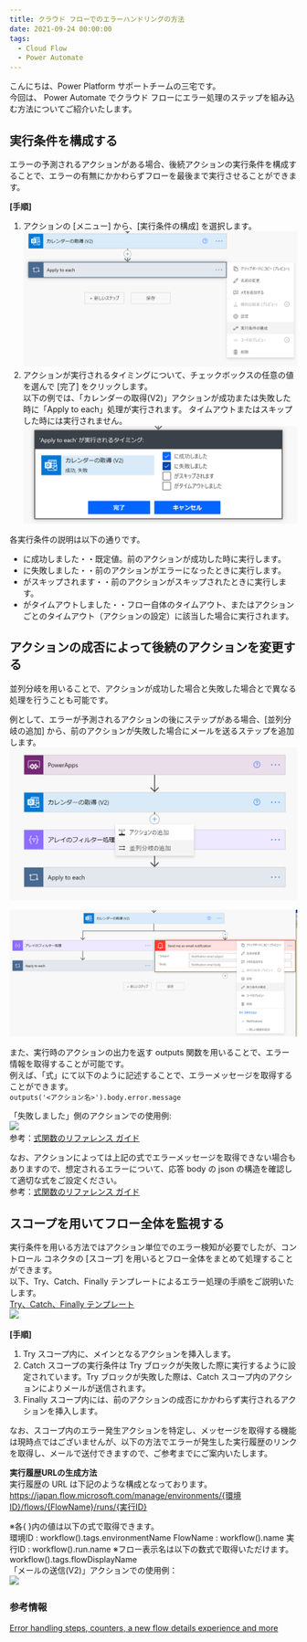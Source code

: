 ```yaml
---
title: クラウド フローでのエラーハンドリングの方法
date: 2021-09-24 00:00:00
tags:
  - Cloud Flow
  - Power Automate
---
```


こんにちは、Power Platform サポートチームの三宅です。  
  今回は、 Power Automate でクラウド フローにエラー処理のステップを組み込む方法についてご紹介いたします。

## 実行条件を構成する    
 
エラーの予測されるアクションがある場合、後続アクションの実行条件を構成することで、エラーの有無にかかわらずフローを最後まで実行させることができます。  

**[手順]**  
1. アクションの [メニュー] から、[実行条件の構成] を選択します。  
![](./CloudFlow-ErrorHandling/img1.png) 　
2. アクションが実行されるタイミングについて、チェックボックスの任意の値を選んで [完了] をクリックします。  
以下の例では、「カレンダーの取得(V2)」アクションが成功または失敗した時に「Apply to each」処理が実行されます。
タイムアウトまたはスキップした時には実行されません。  
![](./CloudFlow-ErrorHandling/img2.png)  

各実行条件の説明は以下の通りです。 

- に成功しました・・既定値。前のアクションが成功した時に実行します。  
- に失敗しました・・前のアクションがエラーになったときに実行します。  
- がスキップされます・・前のアクションがスキップされたときに実行します。  
- がタイムアウトしました・・フロー自体のタイムアウト、またはアクションごとのタイムアウト（アクションの設定）に該当した場合に実行されます。

## アクションの成否によって後続のアクションを変更する

並列分岐を用いることで、アクションが成功した場合と失敗した場合とで異なる処理を行うことも可能です。

例として、エラーが予測されるアクションの後にステップがある場合、[並列分岐の追加] から、前のアクションが失敗した場合にメールを送るステップを追加します。  
![](./CloudFlow-ErrorHandling/img3.png)  

![](./CloudFlow-ErrorHandling/img4.png)

また、実行時のアクションの出力を返す outputs 関数を用いることで、エラー情報を取得することが可能です。  
例えば、「式」にて以下のように記述することで、エラーメッセージを取得することができます。  
```outputs('<アクション名>').body.error.message```  

「失敗しました」側のアクションでの使用例:  
![](./CloudFlow-ErrorHandling/img5.png)  
参考：[式関数のリファレンス ガイド](https://docs.microsoft.com/ja-jp/azure/logic-apps/workflow-definition-language-functions-reference#outputs)

なお、アクションによっては上記の式でエラーメッセージを取得できない場合もありますので、想定されるエラーについて、応答 body の json の構造を確認して適切な式をご設定ください。  
参考：[式関数のリファレンス ガイド](https://docs.microsoft.com/ja-jp/azure/logic-apps/workflow-definition-language-functions-reference#outputs)

## スコープを用いてフロー全体を監視する  
実行条件を用いる方法ではアクション単位でのエラー検知が必要でしたが、コントロール コネクタの [スコープ] を用いるとフロー全体をまとめて処理することができます。  
以下、Try、Catch、Finally テンプレートによるエラー処理の手順をご説明いたします。  
[Try、Catch、Finally テンプレート](https://flow.microsoft.com/en-us/galleries/public/templates/e8e028c6df7b4eb786abdf510e4f1da3/try-catch-and-finally-template/)  
![](./CloudFlow-ErrorHandling/img6.png)  

**[手順]**  
1. Try スコープ内に、メインとなるアクションを挿入します。  
2. Catch スコープの実行条件は Try ブロックが失敗した際に実行するように設定されています。Try ブロックが失敗した際は、Catch スコープ内のアクションによりメールが送信されます。  
3. Finally スコープ内には、前のアクションの成否にかかわらず実行されるアクションを挿入します。  

なお、スコープ内のエラー発生アクションを特定し、メッセージを取得する機能は現時点ではございませんが、以下の方法でエラーが発生した実行履歴のリンクを取得し、メールで送付できますので、ご参考までにご案内いたします。  

**実行履歴URLの生成方法**  
実行履歴の URL は下記のような構成となっております。
https://japan.flow.microsoft.com/manage/environments/{環境ID}/flows/{FlowName}/runs/{実行ID}  

※各{ }内の値は以下の式で取得できます。  
  環境ID : workflow().tags.environmentName
  FlowName : workflow().name
  実行ID : workflow().run.name
  ※フロー表示名は以下の数式で取得いただけます。
  workflow().tags.flowDisplayName  
「メールの送信(V2)」アクションでの使用例：  
![](./CloudFlow-ErrorHandling/img7.png)  

### 参考情報  
[Error handling steps, counters, a new flow details experience and more](https://powerautomateweb.microsoft.com/en-us/blog/error-handling/)

